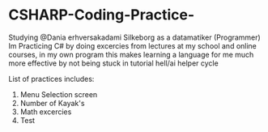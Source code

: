 # CSHARP-Coding-Practice-
Studying @Dania erhversakadami Silkeborg as a datamatiker (Programmer) 
Im Practicing C# by doing excercies from lectures at my school and online courses, in my own program
this makes learning a language for me much more effective by not being stuck in tutorial hell/ai helper cycle 

List of practices includes:
1. Menu Selection screen 
2. Number of Kayak's 
3. Math excercies 
4. Test 
